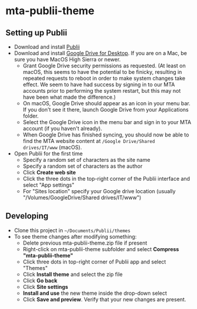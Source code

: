 # mta-publii-theme

## Setting up Publii 
- Download and install [Publii](https://getpublii.com/download/)
- Download and install [Google Drive for Desktop](https://support.google.com/drive/answer/7329379). If you are on a Mac, be sure you have MacOS High Sierra or newer.
  - Grant Google Drive security permissions as requested. (At least on macOS, this seems to have the potential to be finicky, resulting in repeated requests to reboot in order to make system changes take effect. We seem to have had success by signing in to our MTA accounts prior to performing the system restart, but this may not have been what made the difference.)
  - On macOS, Google Drive should appear as an icon in your menu bar. If you don't see it there, launch Google Drive from your Applications folder.
  - Select the Google Drive icon in the menu bar and sign in to your MTA account (if you haven't already).
  - When Google Drive has finished syncing, you should now be able to find the MTA website content at `/Google Drive/Shared drives/IT/www` (macOS).
- Open Publii for the first time
  - Specify a random set of characters as the site name
  - Specify a random set of characters as the author
  - Click **Create web site**
  - Click the three dots in the top-right corner of the Publii interface and select "App settings"
  - For "Sites location" specify your Google drive location (usually "/Volumes/GoogleDrive/Shared drives/IT/www")

## Developing
- Clone this project in `~/Documents/Publii/themes`
- To see theme changes after modifying something:
  - Delete previous mta-publii-theme.zip file if present
  - Right-click on mta-publii-theme subfolder and select **Compress "mta-publii-theme"**
  - Click three dots in top-right corner of Publii app and select "Themes"
  - Click **Install theme** and select the zip file
  - Click **Go back**
  - Click **Site settings**
  - **Install and use** the new theme inside the drop-down select
  - Click **Save and preview**. Verify that your new changes are present.
